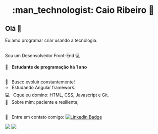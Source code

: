 <h1 align="center"> :man_technologist: Caio Ribeiro  🚀</h1>
 
## Olá 👋
Eu amo programar criar usando a tecnologia.

<br/> Sou um Desenvolvedor Front-End :computer:

 :rocket:  &nbsp; **Estudante de programação há 1 ano**
 
 <br/> :purple_heart: &nbsp; Busco evoluir constantemente!
 <br/> :star: &nbsp; Estudando Angular framework.
 <br/> :computer: &nbsp; Oque eu domino: HTML, CSS, Javascript e Git.
 <br/> 💬  &nbsp; Sobre mim: paciente e resiliente; 

 <br/> :email: &nbsp; Entre em contato comigo: [![Linkedin Badge](https://img.shields.io/badge/-CaioDeoliveira-blue?style=flat-square&logo=Linkedin&logoColor=white&link=https://www.linkedin.com/in/caio-ribeiro-08100919b/)](https://www.linkedin.com/in/caio-ribeiro-08100919b/) 

<div>
  <img src="https://github-readme-stats.vercel.app/api?username=CaioDeOliveira&show_icons=true&theme=midnight-purple"/>
  <img align="top"src="https://github-readme-stats.vercel.app/api/top-langs/?username=CaioDeOliveira&layout=compact&hide=shell&theme=midnight-purple"/>
</div>
